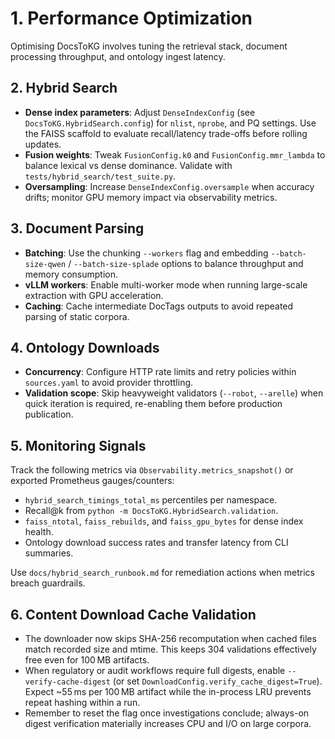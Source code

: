 # 1. Performance Optimization

Optimising DocsToKG involves tuning the retrieval stack, document processing throughput,
and ontology ingest latency.

## 2. Hybrid Search

- **Dense index parameters**: Adjust `DenseIndexConfig` (see
  `DocsToKG.HybridSearch.config`) for `nlist`, `nprobe`, and PQ settings. Use the FAISS
  scaffold to evaluate recall/latency trade-offs before rolling updates.
- **Fusion weights**: Tweak `FusionConfig.k0` and `FusionConfig.mmr_lambda` to balance lexical vs dense dominance. Validate with `tests/hybrid_search/test_suite.py`.
- **Oversampling**: Increase `DenseIndexConfig.oversample` when accuracy drifts; monitor GPU memory impact via observability metrics.

## 3. Document Parsing

- **Batching**: Use the chunking `--workers` flag and embedding `--batch-size-qwen` / `--batch-size-splade` options to balance throughput and memory consumption.
- **vLLM workers**: Enable multi-worker mode when running large-scale extraction with GPU acceleration.
- **Caching**: Cache intermediate DocTags outputs to avoid repeated parsing of static corpora.

## 4. Ontology Downloads

- **Concurrency**: Configure HTTP rate limits and retry policies within `sources.yaml` to avoid provider throttling.
- **Validation scope**: Skip heavyweight validators (`--robot`, `--arelle`) when quick iteration is required, re-enabling them before production publication.

## 5. Monitoring Signals

Track the following metrics via `Observability.metrics_snapshot()` or exported Prometheus gauges/counters:

- `hybrid_search_timings_total_ms` percentiles per namespace.
- Recall@k from `python -m DocsToKG.HybridSearch.validation`.
- `faiss_ntotal`, `faiss_rebuilds`, and `faiss_gpu_bytes` for dense index health.
- Ontology download success rates and transfer latency from CLI summaries.

Use `docs/hybrid_search_runbook.md` for remediation actions when metrics breach guardrails.

## 6. Content Download Cache Validation

- The downloader now skips SHA-256 recomputation when cached files match recorded size and mtime. This keeps 304 validations effectively free even for 100 MB artifacts.
- When regulatory or audit workflows require full digests, enable `--verify-cache-digest` (or set `DownloadConfig.verify_cache_digest=True`). Expect ~55 ms per 100 MB artifact while the in-process LRU prevents repeat hashing within a run.
- Remember to reset the flag once investigations conclude; always-on digest verification materially increases CPU and I/O on large corpora.
